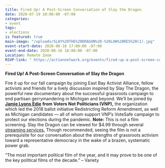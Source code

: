 ```yaml
---
title: Fired Up! A Post-Screen Conversation of Slay the Dragon
date: 2020-07-19 10:00:00 -07:00
categories:
- event
tags:
- elections
is featured: true
main-image: "/uploads/SLAY%20THE%20DRAGON%20-%20LOW%20RES%20(1).jpg"
event-start-date: 2020-08-16 17:00:00 -07:00
event-end-date: 2020-08-16 18:00:00 -07:00
Location: Remote Zoom
RSVP-link: " https://actionnetwork.org/events/fired-up-a-post-screen-conversation-of-slay-the-dragon"
---
```


**Fired Up! A Post-Screen Conversation of Slay the Dragon**

Fire it up for our fall campaign by joining East Bay Activist Alliance, fellow activists and friends for a lively discussion inspired by Slay The Dragon, the powerful new documentary about the successful grassroots campaign to end partisan gerrymandering in Michigan and beyond. We’ll be joined by [**Jamie Lyons Edie**](https://votersnotpoliticians.com/about/team/jamie-lyons-eddy/) **from Voters Not Politicians (VNP),** the organization which led the 2018 ballot initiative Redistricting Reform Amendment, as well as Michigan candidates — all of whom support VNP’s VoteSafe campaign to protect our elections during the pandemic. **Note:** This is not a film screening. Slay the Dragon can be viewed for $4.99 through several [streaming services.](https://www.slaythedragonfilm.com/watch-at-home/) Though recommended, seeing the film is not a prerequisite for our conversation about the strengths of grassroots activism toward a representative democracy in the wake of a brazen, systematic power grab.

“The most important political film of the year, and it may prove to be one of the key political films of the decade.” – Variety